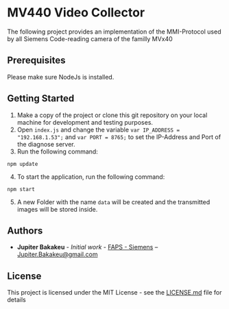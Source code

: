 # MV440 Video Collector

The following project provides an implementation of the MMI-Protocol used by all Siemens Code-reading camera of the familly MVx40

## Prerequisites

Please make sure NodeJs is installed.

## Getting Started

1. Make a copy of the project or clone this git repository on your local machine for development and testing purposes.
2. Open ``index.js`` and change the variable ``var IP_ADDRESS = "192.168.1.53";`` and ``var PORT = 8765;`` to set the IP-Address and Port of the diagnose server.
3. Run the following command:
```
npm update
```
4. To start the application, run the following command:
```
npm start
```
5. A new Folder with the name ``data`` will be created and the transmitted images will be stored inside.

## Authors

* **Jupiter Bakakeu** - *Initial work* - [FAPS - Siemens](https://faps.de) – Jupiter.Bakakeu@gmail.com

## License

This project is licensed under the MIT License - see the [LICENSE.md](LICENSE.md) file for details
